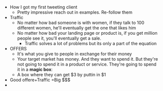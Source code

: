 ---
---
- How I got my first tweeting client
	- Pretty impressive reach out in examples. Re-follow them
- Traffic
	- No matter how bad someone is with women, if they talk to 100 different women, he'll eventually get the one that likes him
	- No matter how bad your landing page or product is, if you get million people see it, you'll eventually get a sale.
		- Traffic solves a lot of problems but its only a part of the equation
- OFFERS
	- It's what you give to people in exchange for their money
	- Your target market has money. And they want to spend it. But they're not going to spend it in a product or service. They're going to spend it in a **magic box**:
	- A box where they can get $3 by puttin in $1
- Good offere+Traffic =Big $$$
- 
